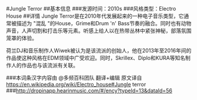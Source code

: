 #Jungle Terror
##基本信息
###发源时间：2010s
###风格类型：Electro House
##详情
Jungle Terror是在2010年代发展起来的一种电子音乐类型，它通常被描述为 "混乱 "的House，Grime和Drum 'n'
Bass节奏的融合。同时也有动物声音，人声切割和打击乐等元素。听感上给人以在热带丛林中紧张神秘，部落氛围笼罩的体验。



荷兰DJ和音乐制作人Wiwek被认为是该流派的创始人，他在2013年至2016年间的作品使这种风格在EDM领域中广受欢迎。同时，Skrillex、Diplo和KURA等知名制作人的作品也与该流派有关联。

###本词条汉字内容由 @多频百科团队 翻译+编辑
原文译自 https://en.wikipedia.org/wiki/Electro_house#Jungle terror
###http://dropinapp.hearinmusic.com/#/ency?typeId=13&dataId=56

